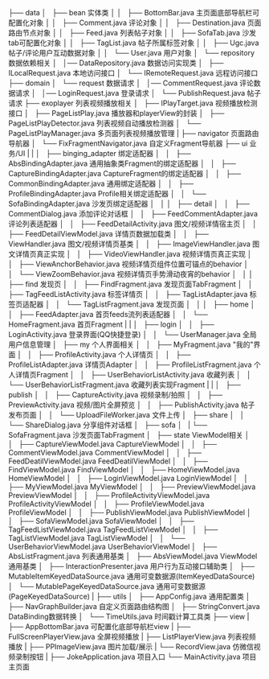 
├── data
│   ├── bean                                    实体类
│   │   ├── BottomBar.java                      主页面底部导航栏可配置化对象
│   │   ├── Comment.java                        评论对象
│   │   ├── Destination.java                    页面路由节点对象
│   │   ├── Feed.java                           列表帖子对象
│   │   ├── SofaTab.java                        沙发tab可配置化对象
│   │   ├── TagList.java                        帖子所属标签对象
│   │   ├── Ugc.java                            帖子/评论用户互动数据对象
│   │   └── User.java                           用户对象
│   └── repository                              数据依赖相关
│       │── DataRepository.java                 数据访问实现类 
│       ├── ILocalRequest.java                  本地访问接口
│       └── IRemoteRequest.java                 远程访问接口
├── domain
│   └── request                                 数据请求
│       │── CommentRequest.java                 评论数据请求
│       │── LoginRequest.java                   登录请求 
│       └── PublishRequest.java                 帖子请求
├── exoplayer                                   列表视频播放相关
│   ├── IPlayTarget.java                        视频播放检测接口
│   ├── PageListPlay.java                       播放器和playerView的封装
│   ├── PageListPlayDetector.java               列表视频自动播放检测器
│   └── PageListPlayManager.java                多页面列表视频播放管理
|
├── navigator                                   页面路由导航器
│   └── FixFragmentNavigator.java               自定义Fragment导航器
├── ui                                          业务/UI
|   |
│   ├── binging_adapter                         绑定适配器
│   │   ├── AbsBindingAdapter.java              通用抽象类Fragment的绑定适配器
│   │   ├── CaptureBindingAdapter.java          CaptureFragment的绑定适配器
│   │   ├── CommonBindingAdapter.java           通用绑定适配器
│   │   ├── ProfileBindingAdapter.java          Profile相关绑定适配器
│   │   └── SofaBindingAdapter.java             沙发页绑定适配器
│   │
│   ├── detail
│   │   ├── CommentDialog.java                  添加评论对话框
│   │   ├── FeedCommentAdapter.java             评论列表适配器
│   │   ├── FeedDetailActivity.java             图文/视频详情宿主页
│   │   ├── FeedDetailViewModel.java            详情页数据加载类
│   │   ├── ViewHandler.java                    图文/视频详情页基类
│   │   ├── ImageViewHandler.java               图文详情页真正实现
│   │   ├── VideoViewHandler.java               视频详情页真正实现
│   │   ├── ViewAnchorBehavior.java             视频详情页组件位置可锚点的behavior
│   │   └── ViewZoomBehavior.java               视频详情页手势滑动夜宵的behavior
│   │
│   ├── find                                    发现页
│   │   ├── FindFragment.java                   发现页面TabFragment
│   │   ├── TagFeedListActivity.java            标签详情页
│   │   ├── TagListAdapter.java                 标签页适配器
│   │   └── TagListFragment.java                发现页面
│   │
│   ├── home
│   │   ├── FeedAdapter.java                    首页feeds流列表适配器
│   │   └── HomeFragment.java                   首页Fragment
|   |
│   ├── login
│   │   ├── LoginActivity.java                  登录界面(QQ快捷登录)
│   │   └── UserManager.java                    全局用户信息管理
│   ├── my                                      个人界面相关
│   │   ├── MyFragment.java                     "我的"界面 
│   │   ├── ProfileActivity.java                个人详情页
│   │   ├── ProfileListAdapter.java             详情页Adapter
│   │   ├── ProfileListFragment.java            个人详情页Fragment
│   │   ├── UserBehaviorListActivity.java       收藏列表
│   │   └── UserBehaviorListFragment.java       收藏列表实现Fragment
|   |
│   ├── publish
│   │   ├── CaptureActivity.java                视频录制/拍照
│   │   ├── PreviewActivity.java                视频/图片全屏预览
│   │   ├── PublishActivity.java                帖子发布页面
│   │   └── UploadFileWorker.java               文件上传
│   ├── share
│   │   └── ShareDialog.java                    分享组件对话框
│   ├── sofa
│   |   └── SofaFragment.java                   沙发页面TabFragment
│   ├── state                                   ViewModel相关
│   │   ├── CaptureViewModel.java               CaptureViewModel 
│   │   ├── CommentViewModel.java               CommentViewModel 
│   │   ├── FeedDeatilViewModel.java            FeedDeatilViewModel
│   │   ├── FindViewModel.java                  FindViewModel
│   │   ├── HomeViewModel.java                  HomeViewModel
│   │   ├── LoginViewModel.java                 LoginViewModel
│   │   ├── MyViewModel.java                    MyViewModel
│   │   ├── PreviewViewModel.java               PreviewViewModel
│   │   ├── ProfileActivityViewModel.java       ProfileActivityViewModel
│   │   ├── ProfileViewModel.java               ProfileViewModel 
│   │   ├── PublishViewModel.java               PublishViewModel 
│   │   ├── SofaViewModel.java                  SofaViewModel
│   │   ├── TagFeedListViewModel.java           TagFeedListViewModel
│   │   ├── TagListViewModel.java               TagListViewModel
│   │   └── UserBehaviorViewModel.java          UserBehaviorViewModel
│   ├── AbsListFragment.java                    列表通用基类
│   ├── AbsViewModel.java                       ViewModel通用基类
│   ├── InteractionPresenter.java               用户行为互动接口辅助类
│   ├── MutableItemKeyedDataSource.java         通用可变数据源(ItemKeyedDataSource)
│   └── MutablePageKeyedDataSource.java         通用可变数据源(PageKeyedDataSource)
|
├── utils
│   ├── AppConfig.java                          通用配置类
│   ├── NavGraphBuilder.java                    自定义页面路由结构图
│   ├── StringConvert.java                      DataBinding数据转换
│   └── TimeUtils.java                          时间戳计算工具类
├── view
|   ├── AppBottomBar.java                       可配置化底部导航栏view
|   ├── FullScreenPlayerView.java               全屏视频播放
|   ├── ListPlayerView.java                     列表视频播放
|   ├── PPImageView.java                        图片加载/展示
|   └── RecordView.java                         仿微信视频录制按钮
|
├── JokeApplication.java                        项目入口
└── MainActivity.java                           项目主页面